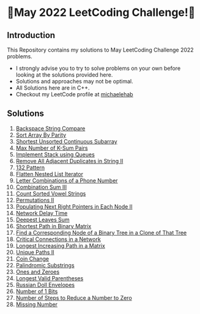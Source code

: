 # 🏅May 2022 LeetCoding Challenge!🏅
## Introduction
This Repository contains my solutions to May LeetCoding Challenge 2022 problems.
* I strongly advise you to try to solve problems on your own before looking at the solutions provided here.
* Solutions and approaches may not be optimal.
* All Solutions here are in C++.
* Checkout my LeetCode profile at <a href="https://leetcode.com/michaelehab/">michaelehab</a>

## Solutions
1. <a href="./844.Backspace-String-Compare.cpp">Backspace String Compare</a>
2. <a href="./905.Sort-Array-By-Parity.cpp">Sort Array By Parity</a>
3. <a href="./581.Shortest-Unsorted-Continuous-Subarray.cpp">Shortest Unsorted Continuous Subarray</a>
4. <a href="./1679.Max-Number-of-K-Sum-Pairs.cpp">Max Number of K-Sum Pairs</a>
5. <a href="./225.Implement-Stack-using-Queues.cpp">Implement Stack using Queues</a>
6. <a href="./1209.Remove-All-Adjacent-Duplicates-in-String-II.cpp">Remove All Adjacent Duplicates in String II</a>
7. <a href="./456.132-Pattern.cpp">132 Pattern</a>
8. <a href="./341.Flatten-Nested-List-Iterator.cpp">Flatten Nested List Iterator</a>
9. <a href="./17.Letter-Combinations-of-a-Phone-Number.cpp">Letter Combinations of a Phone Number</a>
10. <a href="./216.Combination-Sum-III.cpp">Combination Sum III</a>
11. <a href="./1641.Count-Sorted-Vowel-Strings.cpp">Count Sorted Vowel Strings</a>
12. <a href="./47.Permutations-II.cpp">Permutations II</a>
13. <a href="./117.Populating-Next-Right-Pointers-in-Each-Node-II.cpp">Populating Next Right Pointers in Each Node II</a>
14. <a href="./743.Network-Delay-Time.cpp">Network Delay Time</a>
15. <a href="./1302.Deepest-Leaves-Sum.cpp">Deepest Leaves Sum</a>
16. <a href="./1091.Shortest-Path-in-Binary-Matrix.cpp">Shortest Path in Binary Matrix</a>
17. <a href="./1379.Find-a-Corresponding-Node-of-a-Binary-Tree-in-a-Clone-of-That-Tree.cpp">Find a Corresponding Node of a Binary Tree in a Clone of That Tree</a>
18. <a href="./1192.Critical-Connections-in-a-Network.cpp">Critical Connections in a Network</a>
19. <a href="./329.Longest-Increasing-Path-in-a-Matrix.cpp">Longest Increasing Path in a Matrix</a>
20. <a href="./63.Unique-Paths-II.cpp">Unique Paths II</a>
21. <a href="./322.Coin-Change.cpp">Coin Change</a>
22. <a href="./647.Palindromic-Substrings.cpp">Palindromic Substrings</a>
23. <a href="./474.Ones-and-Zeroes.cpp">Ones and Zeroes</a>
24. <a href="./32.Longest-Valid-Parentheses.cpp">Longest Valid Parentheses</a>
25. <a href="./354.Russian-Doll-Envelopes.cpp">Russian Doll Envelopes</a>
26. <a href="./191.Number-of-1-Bits.cpp">Number of 1 Bits</a>
27. <a href="./1342.Number-of-Steps-to-Reduce-a-Number-to-Zero.cpp">Number of Steps to Reduce a Number to Zero</a>
28. <a href="./268.Missing-Number.cpp">Missing Number</a>